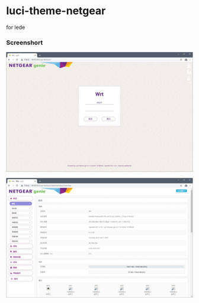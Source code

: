 # luci-theme-netgear

for lede

### Screenshort

![image](/screen/01.jpg)

![image](/screen/02.jpg)


